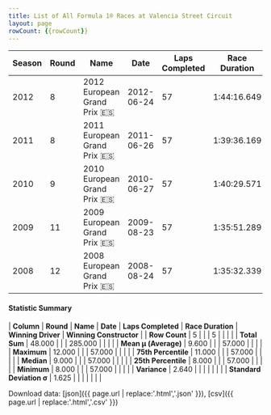```yaml
---
title: List of All Formula 1® Races at Valencia Street Circuit
layout: page
rowCount: {{rowCount}}
---
```


| Season | Round | Name | Date | Laps Completed | Race Duration | Winning Driver | Winning Constructor |
|--|--|--|--|--|--|--|--|
| 2012 | 8 | 2012 European Grand Prix 🇪🇸 | 2012-06-24 | 57 | 1:44:16.649 | Fernando Alonso 🇪🇸 | Ferrari 🇮🇹 |
| 2011 | 8 | 2011 European Grand Prix 🇪🇸 | 2011-06-26 | 57 | 1:39:36.169 | Sebastian Vettel 🇩🇪 | Red Bull 🇦🇹 |
| 2010 | 9 | 2010 European Grand Prix 🇪🇸 | 2010-06-27 | 57 | 1:40:29.571 | Sebastian Vettel 🇩🇪 | Red Bull 🇦🇹 |
| 2009 | 11 | 2009 European Grand Prix 🇪🇸 | 2009-08-23 | 57 | 1:35:51.289 | Rubens Barrichello 🇧🇷 | Brawn 🇬🇧 |
| 2008 | 12 | 2008 European Grand Prix 🇪🇸 | 2008-08-24 | 57 | 1:35:32.339 | Felipe Massa 🇧🇷 | Ferrari 🇮🇹 |

#### Statistic Summary

| **Column** | **Round** | **Name** | **Date** | **Laps Completed** | **Race Duration** | **Winning Driver** | **Winning Constructor** |
| **Row Count** | 5 |  |  | 5 |  |  |  |
| **Total Sum** | 48.000 |  |  | 285.000 |  |  |  |
| **Mean μ (Average)** | 9.600 |  |  | 57.000 |  |  |  |
| **Maximum** | 12.000 |  |  | 57.000 |  |  |  |
| **75th Percentile** | 11.000 |  |  | 57.000 |  |  |  |
| **Median** | 9.000 |  |  | 57.000 |  |  |  |
| **25th Percentile** | 8.000 |  |  | 57.000 |  |  |  |
| **Minimum** | 8.000 |  |  | 57.000 |  |  |  |
| **Variance** | 2.640 |  |  |  |  |  |  |
| **Standard Deviation σ** | 1.625 |  |  |  |  |  |  |

Download data: [json]({{ page.url | replace:'.html','.json' }}), [csv]({{ page.url | replace:'.html','.csv' }})
